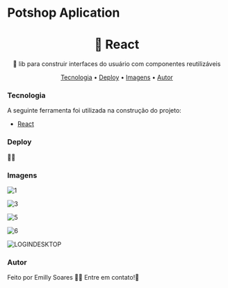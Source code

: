 <h1>Potshop Aplication</h1>

<h1 align="center">🔗 React</h1>
<p align="center">🚀 lib para construir interfaces do usuário com componentes reutilizáveis</p>

<p align="center">
  <a href="#Tecnologia">Tecnologia</a> • 
 <a href="#Deploy">Deploy</a> •
<a href="#Imagens">Imagens</a> •
 <a href="#autor">Autor</a>
</p>

### Tecnologia 
A seguinte ferramenta foi utilizada na construção do projeto:
- [React](https://pt-br.reactjs.org/)

### Deploy 
🔗🚀

### Imagens

![1](https://github.com/emilly-soares/Potshop-Aplication/assets/54116441/63874e9e-54ec-4368-97e4-4f4bb60b2a32)



![3](https://github.com/emilly-soares/Potshop-Aplication/assets/54116441/9d1e4501-4c2d-48e0-96ef-a2f25f558914)




![5](https://github.com/emilly-soares/Potshop-Aplication/assets/54116441/f2072e4f-49d8-44ec-b964-93f6b3db993d)




![6](https://github.com/emilly-soares/Potshop-Aplication/assets/54116441/6bdd593f-b1a6-4680-ab54-a564891dec8b)




![LOGINDESKTOP](https://github.com/emilly-soares/Potshop-Aplication/assets/54116441/605d255a-3b72-4493-858d-342e40abfd84)



### Autor
Feito por Emilly Soares 👋🏽 Entre em contato!🚀
